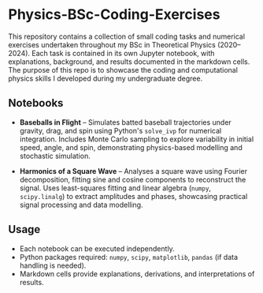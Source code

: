 # Physics-BSc-Coding-Exercises

This repository contains a collection of small coding tasks and numerical exercises undertaken throughout my BSc in Theoretical Physics (2020–2024). Each task is contained in its own Jupyter notebook, with explanations, background, and results documented in the markdown cells. The purpose of this repo is to showcase the coding and computational physics skills I developed during my undergraduate degree.

## Notebooks

* **Baseballs in Flight** – Simulates batted baseball trajectories under gravity, drag, and spin using Python's `solve_ivp` for numerical integration. Includes Monte Carlo sampling to explore variability in initial speed, angle, and spin, demonstrating physics-based modelling and stochastic simulation.

* **Harmonics of a Square Wave** – Analyses a square wave using Fourier decomposition, fitting sine and cosine components to reconstruct the signal. Uses least-squares fitting and linear algebra (`numpy`, `scipy.linalg`) to extract amplitudes and phases, showcasing practical signal processing and data modelling.

## Usage

* Each notebook can be executed independently.
* Python packages required: `numpy`, `scipy`, `matplotlib`, `pandas` (if data handling is needed).
* Markdown cells provide explanations, derivations, and interpretations of results.

